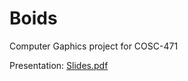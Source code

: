 # Boids
Computer Gaphics project for COSC-471


Presentation: [Slides.pdf](https://github.com/Joshbpls/Boids/files/7024234/Slides.pdf)


